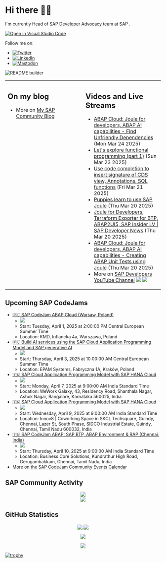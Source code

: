 
# Hi there 👋🏼

I'm currently Head of [SAP Developer Advocacy](https://developers.sap.com/developer-advocates.html) team at SAP .

[![Open in Visual Studio Code](https://img.shields.io/badge/Made%20for-VSCode-1f425f.svg)](https://github.dev/jung-thomas/jung-thomas)

Follow me on:
- <a href="https://twitter.com/thomas_jung"><img alt="Twitter" src="https://img.shields.io/badge/thomas_jung-%231DA1F2.svg?style=for-the-badge&logo=Twitter&logoColor=white"/></a>
- <a href="https://www.linkedin.com/in/thomasjungsap/"><img alt="LinkedIn" src="https://img.shields.io/badge/linkedin-%230077B5.svg?style=for-the-badge&logo=linkedin&logoColor=white"/></a>
- <a rel="me" href="https://mastodon.cloud/@thomas_jung"><img alt="Mastodon" src="https://img.shields.io/mastodon/follow/109262551990174478?domain=https%3A%2F%2Fmastodon.cloud%2F&style=social"/></a>

![README builder](https://github.com/jung-thomas/jung-thomas/workflows/README%20builder/badge.svg)

<table><tr><td valign="top" width="50%">
 
## On my blog
- More on [My SAP Community Blog](https://community.sap.com/t5/user/viewprofilepage/user-id/139)
</td>
  
<td valign="top" width="50%">
  
## Videos and Live Streams
- [ABAP Cloud: Joule for developers, ABAP AI capabilities - Find Unfriendly Dependencies](https://www.youtube.com/watch?v=6en1qRQFl94) (Mon Mar 24 2025)
- [Let's explore functional programming (part 1)](https://www.youtube.com/watch?v=CpvJcdoZ7yE) (Sun Mar 23 2025)
- [Use code completion to insert signature of CDS view, Annotations, SQL functions](https://www.youtube.com/watch?v=jS3WtOjbrJw) (Fri Mar 21 2025)
- [Puppies learn to use SAP Joule](https://www.youtube.com/watch?v=xbxseFznO7E) (Thu Mar 20 2025)
- [Joule for Developers, Terraform Exporter for BTP, ABAP2UI5, SAP Insider LV | SAP Developer News](https://www.youtube.com/watch?v=vKrpkDe2mkU) (Thu Mar 20 2025)
- [ABAP Cloud: Joule for developers, ABAP AI capabilities - Creating ABAP Unit Tests using Joule](https://www.youtube.com/watch?v=KQh036sLdbQ) (Thu Mar 20 2025)
- More on [SAP Developers YouTube Channel](https://www.youtube.com/channel/UCNfmelKDrvRmjYwSi9yvrMg) ![](https://img.shields.io/youtube/channel/views/UCNfmelKDrvRmjYwSi9yvrMg) ![](https://img.shields.io/youtube/channel/subscribers/UCNfmelKDrvRmjYwSi9yvrMg)
</td></tr></table>

## Upcoming SAP CodeJams
- [🇵🇱 SAP CodeJam ABAP Cloud (Warsaw, Poland)](https://community.sap.com/t5/sap-codejam/sap-codejam-abap-cloud-warsaw-poland/ev-p/14033671)
  - <img src="https://community.sap.com/t5/image/serverpage/image-id/232968i718C95C29BAA8084/image-size/thumb?v=v2&px=150" />
  - Start: Tuesday, April 1, 2025 at 2:00:00 PM Central European Summer Time
  - Location: KMD, Inflancka 4a, Warszawa, Poland
- [🇵🇱 Build AI services using the SAP Cloud Application Programming Model and SAP generative AI](https://community.sap.com/t5/sap-codejam/build-ai-services-using-the-sap-cloud-application-programming-model-and-sap/ev-p/14040982)
  - <img src="https://community.sap.com/t5/image/serverpage/image-id/235895i46FABE51B48AA031/image-size/thumb?v=v2&px=150" />
  - Start: Thursday, April 3, 2025 at 10:00:00 AM Central European Summer Time
  - Location: EPAM Systems, Fabryczna 1A, Kraków, Poland
- [🇮🇳 SAP Cloud Application Programming Model with SAP HANA Cloud](https://community.sap.com/t5/sap-codejam/sap-cloud-application-programming-model-with-sap-hana-cloud/ev-p/14048044)
  - <img src="https://community.sap.com/t5/image/serverpage/image-id/238895iC35385427CF2C9D2/image-size/thumb?v=v2&px=150" />
  - Start: Monday, April 7, 2025 at 9:00:00 AM India Standard Time
  - Location: WeWork Galaxy, 43, Residency Road, Shanthala Nagar, Ashok Nagar, Bangalore, Karnataka 560025, India
- [🇮🇳 SAP Cloud Application Programming Model with SAP HANA Cloud](https://community.sap.com/t5/sap-codejam/sap-cloud-application-programming-model-with-sap-hana-cloud/ev-p/14046640)
  - <img src="https://community.sap.com/t5/image/serverpage/image-id/238379iF3C7456879808B37/image-size/thumb?v=v2&px=150" />
  - Start: Wednesday, April 9, 2025 at 9:00:00 AM India Standard Time
  - Location: Innov8 | Coworking Space in SKCL Techsquare, Guindy, Chennai, Lazer St, South Phase, SIDCO Industrial Estate, Guindy, Chennai, Tamil Nadu 600032, India
- [🇮🇳 SAP CodeJam ABAP: SAP BTP, ABAP Environment & RAP (Chennai, India)](https://community.sap.com/t5/sap-codejam/sap-codejam-abap-sap-btp-abap-environment-amp-rap-chennai-india/ev-p/14020719)
  - <img src="https://community.sap.com/t5/image/serverpage/image-id/227384i2FA82F41910E1D8A/image-size/thumb?v=v2&px=150" />
  - Start: Thursday, April 10, 2025 at 9:00:00 AM India Standard Time
  - Location: Business Core Solutions, Kundrathur High Road, Gerugambakkam, Chennai, Tamil Nadu, India
- More on [the SAP CodeJam Community Events Calendar](https://groups.community.sap.com/t5/sap-codejam/eb-p/codejam-events)

## SAP Community Activity
<p align = "center">
<a href="https://community.sap.com/t5/user/viewprofilepage/user-id/139">
  <img align="center" src="https://devrel-tools-prod-scn-badges-srv.cfapps.eu10.hana.ondemand.com/activity/139" />
</a>
</br>
<a href="https://community.sap.com/t5/user/viewprofilepage/user-id/139">
  <img align="center" src="https://devrel-tools-prod-scn-badges-srv.cfapps.eu10.hana.ondemand.com/showcaseBadges/139/1570/674/384/900/390" />
</a>
</p>

## GitHub Statistics
<p align = "center">
<a href="https://github.com/anuraghazra/github-readme-stats">
  <img align="center" src="https://github-readme-stats.vercel.app/api?username=jung-thomas&count_private=true&show_icons=true&theme=dark&line_height=27" />
</a>
<a href="https://github.com/anuraghazra/github-readme-stats">
  <img align="center" src="https://github-readme-stats.vercel.app/api/top-langs/?username=jung-thomas&show_icons=true&theme=dark" />
</a>
</p>

<p align = "center">
 <img  src="https://github-readme-streak-stats.herokuapp.com/?user=jung-thomas&show_icons=true&locale=en&layout=compact&theme=dark&line_height=0" />
</p> 

<p align = "center">
 <img src="https://activity-graph.herokuapp.com/graph?username=jung-thomas&theme=redical">
</p> 

[![trophy](https://github-profile-trophy.vercel.app/?username=jung-thomas&theme=onedark)](https://github.com/ryo-ma/github-profile-trophy)


